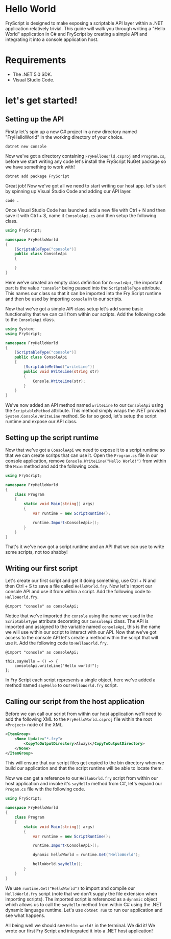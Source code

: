 # Hello World
FryScript is designed to make exposing a scriptable API layer within a .NET application relatively trivial. This guide will walk you through writing a "Hello World" application in C# and FryScript by creating a simple API and integrating it into a console application host.

# Requirements
- The .NET 5.0 SDK.
- Visual Studio Code.

# let's get started!
## Setting up the API
Firstly let's spin up a new C# project in a new directory named "FryHelloWorld" in the working directory of your choice.

```
dotnet new console
```

Now we've got a directory containing ```FryHelloWorld.csproj``` and ```Program.cs```, before we start writing any code let's install the FryScript NuGet package so we have something to work with!

```
dotnet add package FryScript
```

Great job! Now we've got all we need to start writing our host app. let's start by spinning up Visual Studio Code and adding our API layer.

```
code .
```

Once Visual Studio Code has launched add a new file with Ctrl + N and then save it with Ctrl + S, name it ```ConsoleApi.cs``` and then setup the following class.

```C#
using FryScript;

namespace FryHelloWorld
{
    [ScriptableType("console")]
    public class ConsoleApi
    {

    }
}
```

Here we've created an empty class definition for ```ConsoleApi```, the important part is the value ```"console"``` being passed into the ```ScriptableType``` attribute. This names our class so that it can be imported into the Fry Script runtime and then be used by importing ```console``` in to our scripts.

Now that we've got a simple API class setup let's add some basic functionality that we can call from within our scripts. Add the following code to the ```ConsoleApi``` class.

```C#
using System;
using FryScript;

namespace FryHelloWorld
{
    [ScriptableType("console")]
    public class ConsoleApi
    {
        [ScriptableMethod("writeLine")]
        public void WriteLine(string str)
        {
            Console.WriteLine(str);
        }
    }
}
```

We've now added an API method named ```writeLine``` to our ```ConsoleApi``` using the ```ScriptableMethod``` attribute. This method simply wraps the .NET provided ```System.Console.WriteLine``` method. So far so good, let's setup the script runtime and expose our API class.

## Setting up the script runtime
Now that we've got a ```ConsoleApi``` we need to expose it to a script runtime so that we can create scritps that can use it. Open the ```Program.cs``` file in our console application, remove ```Console.WriteLine("Hello World!")``` from within the ```Main``` method and add the following code.

```C#
using FryScript;

namespace FryHelloWorld
{
    class Program
    {
        static void Main(string[] args)
        {
            var runtime = new ScriptRuntime();

            runtime.Import<ConsoleApi>();
        }
    }
}
```

That's it we've now got a script runtime and an API that we can use to write some scripts, not too shabby!

## Writing our first script
Let's create our first script and get it doing something, use Ctrl + N and then Ctrl + S to save a file called ```HelloWorld.fry```. Now let's import our console API and use it from within a script. Add the following code to ```HelloWorld.fry```.

```
@import "console" as consoleApi;
```

Notice that we've imported the ```console``` using the name we used in the ```ScriptableType``` attribute decorating our ```ConsoleApi``` class. The API is imported and assigned to the variable named ```consoleApi```, this is the name we will use within our script to interact with our API. Now that we've got access to the console API let's create a method within the script that will use it. Add the following code to ```HelloWorld.fry```.

```
@import "console" as consoleApi;

this.sayHello = () => {
    consoleApi.writeLine("Hello world!");
};
```

In Fry Script each script represents a single object, here we've added a method named ```sayHello``` to our ```HelloWorld.fry``` script.

## Calling our script from the host application

Before we can call our script from within our host application we'll need to add the following XML to the ```FryHelloWorld.csproj``` file within the root ```<Project>``` node of the XML.

```XML
<ItemGroup>
    <None Update="*.fry">
        <CopyToOutputDirectory>Always</CopyToOutputDirectory>
    </None>
</ItemGroup>
```

This will ensure that our script files get copied to the bin directory when we build our application and that the script runtime will be able to locate them.

Now we can get a reference to our ```HelloWorld.fry``` script from within our host application and invoke it's ```sayHello``` method from C#, let's expand our ```Progam.cs``` file with the following code.

```C#
using FryScript;

namespace FryHelloWorld
{
    class Program
    {
        static void Main(string[] args)
        {
            var runtime = new ScriptRuntime();

            runtime.Import<ConsoleApi>();

            dynamic helloWorld = runtime.Get("HelloWorld");

            helloWorld.sayHello();
        }
    }
}
```

We use ```runtime.Get("HelloWorld")``` to import and compile our ```HelloWorld.fry``` script (note that we don't supply the file extension when importing scripts). The imported script is referenced as a ```dynamic``` object which allows us to call the ```sayHello``` method from within C# using the .NET dynamic language runtime. Let's use ```dotnet run``` to run our application and see what happens.

All being well we should see ```Hello world!``` in the terminal. We did it! We wrote our first Fry Script and integrated it into a .NET host application!